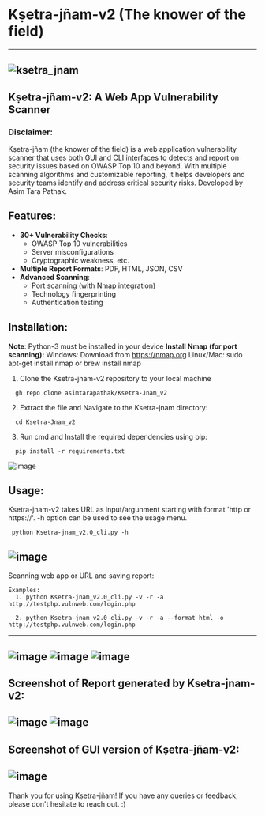 # Kṣetra-jñam-v2 (The knower of the field)

---
![ksetra_jnam](https://github.com/user-attachments/assets/9e3bfdab-c601-4a2e-8a01-59bbf2223406)
---
## Kṣetra-jñam-v2: A Web App Vulnerability Scanner

### Disclaimer:

Kṣetra-jñam (the knower of the field) is a web application vulnerability scanner that uses both GUI and CLI interfaces to detects and report on security issues based on OWASP Top 10 and beyond. With multiple scanning algorithms and customizable reporting, it helps developers and security teams identify and address critical security risks. Developed by Asim Tara Pathak.

## Features:
- **30+ Vulnerability Checks**:
  - OWASP Top 10 vulnerabilities
  - Server misconfigurations
  - Cryptographic weakness, etc.
- **Multiple Report Formats**: PDF, HTML, JSON, CSV
- **Advanced Scanning**:
  - Port scanning (with Nmap integration)
  - Technology fingerprinting
  - Authentication testing

## Installation:

**Note**: Python-3 must be installed in your device
**Install Nmap (for port scanning):**
Windows: Download from https://nmap.org
Linux/Mac: sudo apt-get install nmap or brew install nmap

1. Clone the Ksetra-jnam-v2 repository to your local machine
```
  gh repo clone asimtarapathak/Ksetra-Jnam_v2
```
2. Extract the file and Navigate to the Ksetra-jnam directory:
```
  cd Ksetra-Jnam_v2
```
3. Run cmd and Install the required dependencies using pip:
```
  pip install -r requirements.txt
```
![image](https://github.com/user-attachments/assets/3fe5dba9-f39c-45c5-8811-fac2c5d4b792)


## Usage:

Ksetra-jnam-v2 takes URL as input/argunment starting with format 'http or https://'. -h option can be used to see the usage menu.
```
 python Ksetra-jnam_v2.0_cli.py -h
```
![image](https://github.com/user-attachments/assets/de738786-1a36-4f35-b339-2398949cacac)
---

Scanning web app or URL and saving report:
```
Examples:
  1. python Ksetra-jnam_v2.0_cli.py -v -r -a http://testphp.vulnweb.com/login.php

  2. python Ksetra-jnam_v2.0_cli.py -v -r -a --format html -o http://testphp.vulnweb.com/login.php
```
---
![image](https://github.com/user-attachments/assets/d8646280-237e-4384-8909-74113b6251ac)
![image](https://github.com/user-attachments/assets/6b859f92-e771-4e66-8b7d-e0eaf0c31a23)
![image](https://github.com/user-attachments/assets/b8a337da-a5c8-4b69-858d-827fd37b5c86)
---

Screenshot of Report generated by Ksetra-jnam-v2:
---
![image](https://github.com/user-attachments/assets/d7567fc8-0275-4b3b-8785-b5603d9b6684)
![image](https://github.com/user-attachments/assets/4cdc450a-a862-4008-8e15-e3b877334f65)
---

**Screenshot of GUI version of Kṣetra-jñam-v2:**
---
![image](https://github.com/user-attachments/assets/fdeea6b2-dc67-460a-9e95-95f0e3f19a54)
---

Thank you for using Kṣetra-jñam! If you have any queries or feedback, please don't hesitate to reach out. :)
